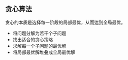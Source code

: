 ## 贪心算法
贪心的本质是选择每一阶段的局部最优，从而达到全局最优。  

- 将问题分解为若干个子问题  
- 找出适合的贪心策略
- 求解每一个子问题的最优解
- 将局部最优解堆叠成全局最优解  



